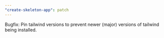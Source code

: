 ```yaml
---
"create-skeleton-app": patch
---
```


Bugfix: Pin tailwind versions to prevent newer (major) versions of tailwind being installed.
